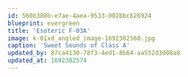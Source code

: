```yaml
---
id: 560b380b-e7ae-4aea-9533-002bbc626924
blueprint: evergreen
title: 'Esoteric F-03A'
image: k-01xd_angled_image-1692382560.jpg
caption: 'Sweet Sounds of Class A'
updated_by: 87ca4130-78f3-4ed1-8b64-aa552d3d08a8
updated_at: 1692382574
---
```

